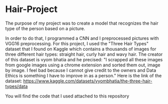 # Hair-Project
The purpose of my project was to create a model that recognizes the hair type of the person based on a picture.

In order to do that, I programmed a CNN and I preprocessed pictures with VGG16 preprocessing.
For this project, I used the "Three Hair Types" dataset that I found on Kaggle which contains a thousands of images for three different hair types: straight hair, curly hair and wavy hair. The creator of this dataset is vyom bhatia and he precised: "I scrapped all these images from google images using a chrome extension and sorted them out, image by image. I feel bad because I cannot give credit to the owners and Data Ethics is something I have to improve in as a person."
Here is the link of the dataset: https://www.kaggle.com/datasets/vyombhatia/the-three-hair-types/data

You will find the code that I used attached to this repository

